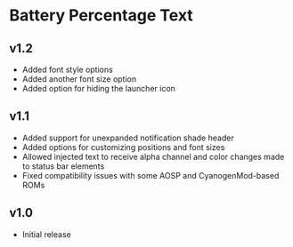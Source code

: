 Battery Percentage Text
=======================

v1.2
----

- Added font style options
- Added another font size option
- Added option for hiding the launcher icon

v1.1
----

- Added support for unexpanded notification shade header
- Added options for customizing positions and font sizes
- Allowed injected text to receive alpha channel and color changes made to status bar elements
- Fixed compatibility issues with some AOSP and CyanogenMod-based ROMs

v1.0
----

- Initial release
